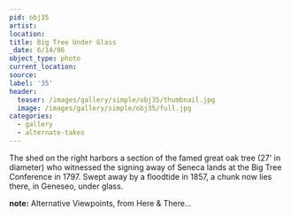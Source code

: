 ```yaml
---
pid: obj35
artist:
location:
title: Big Tree Under Glass
_date: 6/14/06
object_type: photo
current_location:
source:
label: '35'
header:
  teaser: /images/gallery/simple/obj35/thumbnail.jpg
  image: /images/gallery/simple/obj35/full.jpg
categories:
  - gallery
  - alternate-takes
---
```

The shed on the right harbors a section of the famed great oak tree (27' in diameter) who witnessed the signing away of Seneca lands at the Big Tree Conference in 1797. Swept away by a floodtide in 1857, a chunk now lies there, in Geneseo, under glass.

**note:**
Alternative Viewpoints, from Here & There...
